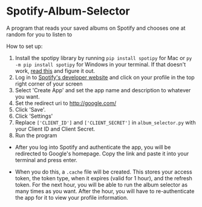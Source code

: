 # Spotify-Album-Selector
A program that reads your saved albums on Spotify and chooses one at random for you to listen to

How to set up:

1. Install the spotipy library by running `pip install spotipy` for Mac or `py -m pip install spotipy` for Windows in your terminal. If that doesn't work, [read this](https://pypi.org/project/spotipy/) and figure it out.
2. Log in to [Spotify's developer website](https://developer.spotify.com/) and click on your profile in the top right corner of your screen
3. Select 'Create App' and set the app name and description to whatever you want.
4. Set the redirect uri to http://google.com/
5. Click 'Save'.
6. Click 'Settings'
7. Replace `['CLIENT_ID']` and `['CLIENT_SECRET']` in `album_selector.py` with your Client ID and Client Secret.
8. Run the program

- After you log into Spotify and authenticate the app, you will be redirected to Google's homepage. Copy the link and paste it into your terminal and press enter.

- When you do this, a `.cache` file will be created. This stores your access token, the token type, when it expires (valid for 1 hour), and the refresh token. For the next hour, you will be able to run the album selector as many times as you want. After the hour, you will have to re-authenticate the app for it to view your profile information.
